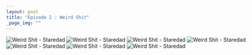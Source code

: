 ```yaml
---
layout: post
title: "Episode 2 : Weird Shit"
_page_img: ""
---
```



<div style="margin-left: auto; margin-right: auto; width: 750px;">
	<img src="/assets/ep/ep01x02_01.png" alt="Weird Shit - Staredad" />
	<img src="/assets/ep/ep01x02_02.png" alt="Weird Shit - Staredad" />
	<img src="/assets/ep/ep01x02_03.png" alt="Weird Shit - Staredad" />
	<img src="/assets/ep/ep01x02_04.png" alt="Weird Shit - Staredad" />
	<img src="/assets/ep/ep01x02_05.png" alt="Weird Shit - Staredad" />
	<img src="/assets/ep/ep01x02_06.png" alt="Weird Shit - Staredad" />
	<img src="/assets/ep/ep01x02_07.png" alt="Weird Shit - Staredad" />
</div>
